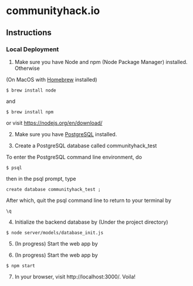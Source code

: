 # communityhack.io

## Instructions
### Local Deployment
1. Make sure you have Node and npm (Node Package Manager) installed. Otherwise

  (On MacOS with [Homebrew](https://brew.sh/) installed)

  ``$ brew install node``

  and

  ``$ brew install npm``

  or visit https://nodejs.org/en/download/

2. Make sure you have [PostgreSQL](https://postgresapp.com/) installed.

3. Create a PostgreSQL database called communityhack_test

  To enter the PostgreSQL command line environment, do

  ``$ psql``

  then in the psql prompt, type

  ``create database communityhack_test ;``

  After which, quit the psql command line to return to your terminal by

  `\q`

4. Initialize the backend database by
(Under the project directory)

  ``$ node server/models/database_init.js``

5. (In progress) Start the web app by

6. (In progress) Start the web app by

  ``$ npm start``

7. In your browser, visit http://localhost:3000/. Voila!
